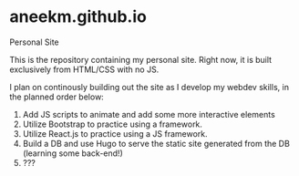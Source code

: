 # aneekm.github.io
Personal Site

This is the repository containing my personal site. Right now, it is built exclusively from HTML/CSS with no JS.

I plan on continously building out the site as I develop my webdev skills, in the planned order below:
  1. Add JS scripts to animate and add some more interactive elements
  2. Utilize Bootstrap to practice using a framework.
  3. Utilize React.js to practice using a JS framework.
  4. Build a DB and use Hugo to serve the static site generated from the DB (learning some back-end!)
  5. ???

 
